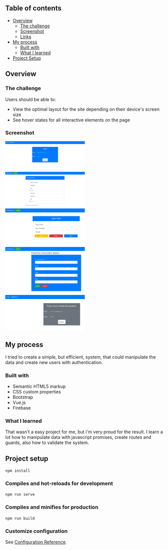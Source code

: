 ## Table of contents

- [Overview](#overview)
  - [The challenge](#the-challenge)
  - [Screenshot](#screenshot)
  - [Links](#links)
- [My process](#my-process)
  - [Built with](#built-with)
  - [What I learned](#what-i-learned)
- [Project Setup](#project-setup)

## Overview

### The challenge

Users should be able to:

- View the optimal layout for the site depending on their device's screen size
- See hover states for all interactive elements on the page

### Screenshot
<img src="./public/authentication-imgs/authentication-app-img.png" width="50%">
<img src="./public/authentication-imgs/authentication-app-img2.png" width="50%">
<img src="./public/authentication-imgs/authentication-app-img3.png" width="50%">
<img src="./public/authentication-imgs/authentication-app-img4.png" width="50%">
<img src="./public/authentication-imgs/authentication-app-img5.png" width="50%"> 

## My process

I tried to create a simple, but efficient, system, that could manipulate the data and create new users with authentication.  

### Built with

- Semantic HTML5 markup
- CSS custom properties
- Bootstrap
- Vue.js
- Firebase

### What I learned

That wasn't a easy project for me, but i'm very proud for the result. I learn a lot how to manipulate data with javascript promises, create routes and guards, also how to validate the system.

## Project setup
```
npm install
```

### Compiles and hot-reloads for development
```
npm run serve
```

### Compiles and minifies for production
```
npm run build
```

### Customize configuration
See [Configuration Reference](https://cli.vuejs.org/config/).
